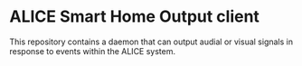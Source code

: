 # ALICE Smart Home Output client

This repository contains a daemon that can output audial or visual signals in response to events within the ALICE system.